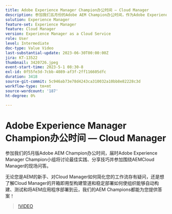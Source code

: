 ```yaml
---
title: Adobe Experience Manager Champion办公时间 — Cloud Manager
description: 参加我们五月份的Adobe AEM Champion办公时间，作为Adobe Experience Manager Champion小组的成员讨论最佳实践、分享技巧并参加围绕AEMCloud Manager的实时问答。无论您是刚开始使用AEM、想问Cloud Manager如何简化您的工作流，还是想了解Cloud Manager的开箱即用型构建管道和稳定部署如何使组织能够自动构建、测试和将AEM应用程序部署到云，我们的AEM Champion都能为您提供答案！
solution: Experience Manager
feature-set: Experience Manager
feature: Cloud Manager
version: Experience Manager as a Cloud Service
role: User
level: Intermediate
doc-type: Value Video
last-substantial-update: 2023-06-30T00:00:00Z
jira: KT-13522
thumbnail: 3420726.jpeg
event-start-time: 2023-5-1 08:30-8
exl-id: 0f55fe3d-7cbb-4089-af3f-2ff116605dfc
duration: 3418
source-git-commit: 5c946ab73e78d4243ca310032a10bb8e82228c3d
workflow-type: tm+mt
source-wordcount: '187'
ht-degree: 0%

---
```


# Adobe Experience Manager Champion办公时间 — Cloud Manager

参加我们的5月版Adobe AEM Champion办公时间，届时Adobe Experience Manager Champion小组将讨论最佳实践、分享技巧并参加围绕AEMCloud Manager的现场问答。

无论您是AEM的新手、对Cloud Manager如何简化您的工作流存有疑问，还是想了解Cloud Manager的开箱即用型构建管道和稳定部署如何使组织能够自动构建、测试和将AEM应用程序部署到云，我们的AEM Champions都能为您提供答案！

>[!VIDEO](https://video.tv.adobe.com/v/3420726/?learn=on)
